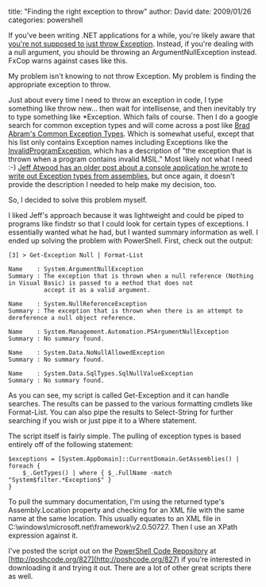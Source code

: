 
title: "Finding the right exception to throw"
author: David
date: 2009/01/26
categories: powershell

If you've been writing .NET applications for a while, you're likely aware that [you're not supposed to just throw Exception](http://msdn.microsoft.com/en-us/library/ms229021.aspx). Instead, if you're dealing with a null argument, you should be throwing an ArgumentNullException instead. FxCop warns against cases like this. 

My problem isn't knowing to not throw Exception. My problem is finding the appropriate exception to throw. 

Just about every time I need to throw an exception in code, I type something like throw new... then wait for intellisense, and then inevitably try to type something like \*Exception. Which fails of course. Then I do a google search for common exception types and will come across a post like [Brad Abram's Common Exception Types](http://blogs.msdn.com/brada/archive/2005/03/27/402801.aspx). Which is somewhat useful, except that his list only contains Exception names including Exceptions like the [InvalidProgramException](http://msdn.microsoft.com/en-us/library/system.invalidprogramexception.aspx), which has a description of "the exception that is thrown when a program contains invalid MSIL." Most likely not what I need :-) [Jeff Atwood has an older post about a console application he wrote to write out Exception types from assemblies](http://www.codinghorror.com/blog/archives/000115.html), but once again, it doesn't provide the description I needed to help make my decision, too. 

So, I decided to solve this problem myself. 

I liked Jeff's approach because it was lightweight and could be piped to programs like findstr so that I could look for certain types of exceptions. I essentially wanted what he had, but I wanted summary information as well. I ended up solving the problem with PowerShell. First, check out the output:

    [3] > Get-Exception Null | Format-List

    Name    : System.ArgumentNullException
    Summary : The exception that is thrown when a null reference (Nothing in Visual Basic) is passed to a method that does not
              accept it as a valid argument.

    Name    : System.NullReferenceException
    Summary : The exception that is thrown when there is an attempt to dereference a null object reference.

    Name    : System.Management.Automation.PSArgumentNullException
    Summary : No summary found.

    Name    : System.Data.NoNullAllowedException
    Summary : No summary found.

    Name    : System.Data.SqlTypes.SqlNullValueException
    Summary : No summary found.

As you can see, my script is called Get-Exception and it can handle searches. The results can be passed to the various formatting cmdlets like Format-List. You can also pipe the results to Select-String for further searching if you wish or just pipe it to a Where statement.

The script itself is fairly simple. The pulling of exception types is based entirely off of the following statement:

    $exceptions = [System.AppDomain]::CurrentDomain.GetAssemblies() | foreach {   
        $_.GetTypes() | where { $_.FullName -match "System$filter.*Exception$" }  
    }

To pull the summary documentation, I'm using the returned type's Assembly.Location property and checking for an XML file with the same name at the same location. This usually equates to an XML file in C:\windows\microsoft.net\framework\v2.0.50727. Then I use an XPath expression against it.

I've posted the script out on the [PowerShell Code Repository](http://poshcode.org/) at [http://poshcode.org/827](http://poshcode.org/827) if you're interested in downloading it and trying it out. There are a lot of other great scripts there as well.

